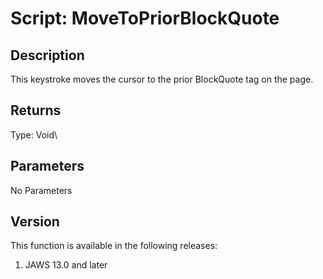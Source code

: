 # Script: MoveToPriorBlockQuote

## Description

This keystroke moves the cursor to the prior BlockQuote tag on the page.

## Returns

Type: Void\

## Parameters

No Parameters

## Version

This function is available in the following releases:

1.  JAWS 13.0 and later
